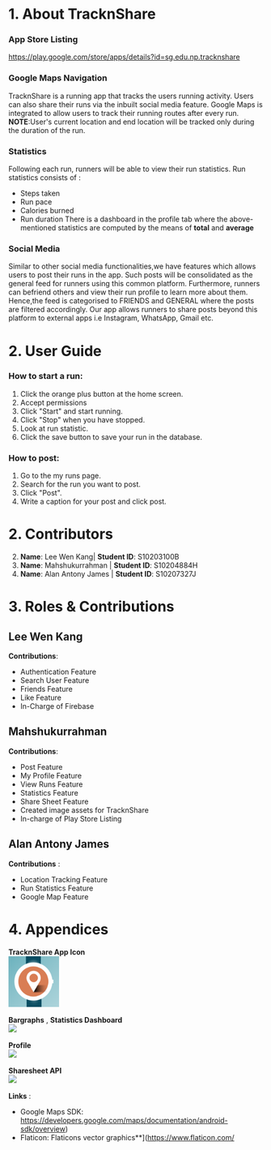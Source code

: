 # 1. About TracknShare 
### App Store Listing
https://play.google.com/store/apps/details?id=sg.edu.np.tracknshare

### Google Maps Navigation
TracknShare is a running app that tracks the users running activity. Users can also share their runs via the inbuilt social media feature.
Google Maps is integrated to allow users to track their running routes after every run.
**NOTE**:User's current location and end location will be tracked only during the duration of the run.

### Statistics
Following each run, runners will be able to view their run statistics.
Run statistics consists of :
  - Steps taken
  - Run pace
  - Calories burned
  - Run duration
  There is a dashboard in the profile tab where the above-mentioned statistics are computed by the means of **total** and **average**
  
 ### Social Media
 Similar to other social media functionalities,we have features which allows users to post their runs in the app. Such posts will be consolidated as the general feed
 for runners using this common platform.
 Furthermore, runners can befriend others and view their run profile to learn more about them.
 Hence,the feed is categorised to FRIENDS and GENERAL where the posts are filtered accordingly.
 Our app allows runners to share posts beyond this platform to external apps i.e Instagram, WhatsApp, Gmail etc.

# 2. User Guide
### How to start a run:
1. Click the orange plus button at the home screen.
2. Accept permissions
3. Click "Start" and start running.
4. Click "Stop" when you have stopped.
5. Look at run statistic.
6. Click the save button to save your run in the database.

### How to post:
1. Go to the my runs page.
2. Search for the run you want to post.
3. Click "Post".
4. Write a caption for your post and click post.

# 2. Contributors
2. **Name**: Lee Wen Kang|
   **Student ID**: S10203100B
2. **Name**: Mahshukurrahman |
   **Student ID**: S10204884H
3. **Name**: Alan Antony James |
   **Student ID**: S10207327J
  
# 3. Roles & Contributions
 
 ## Lee Wen Kang
 
 **Contributions**:
  - Authentication Feature
  - Search User Feature
  - Friends Feature
  - Like Feature
  - In-Charge of Firebase

 ## Mahshukurrahman
 
 **Contributions**:
  - Post Feature
  - My Profile Feature
  - View Runs Feature
  - Statistics Feature
  - Share Sheet Feature
  - Created image assets for TracknShare
  - In-charge of Play Store Listing
  
 ## Alan Antony James

 **Contributions** :
  - Location Tracking Feature
  - Run Statistics Feature
  - Google Map Feature
  
  # 4. Appendices

  **TracknShare App Icon**</br>
  <img src="/app/src/main/ic_launcher-playstore.png" width="100">
  
  **Bargraphs** , **Statistics Dashboard**</br>
  <img src="https://user-images.githubusercontent.com/73008987/127649810-6622caf4-93a5-4a89-ba2c-a84a99d8fed5.mp4" width="300">
  

  **Profile**</br>
  <img src="https://user-images.githubusercontent.com/73008987/127648035-076f56c1-2f50-4c8b-8ec5-9e2da99795c4.png" width="300">
 
 
  **Sharesheet API**</br>
  <img src="https://user-images.githubusercontent.com/73008987/127647675-9eea376c-a22b-4f4d-9c2a-b0ef18c00af3.png" width="300">

  **Links** :
  - Google Maps SDK: https://developers.google.com/maps/documentation/android-sdk/overview)
  - Flaticon: Flaticons vector graphics**](https://www.flaticon.com/
